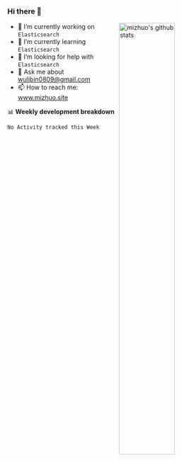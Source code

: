### Hi there 👋

<img align="right" alt="mizhuo's github stats" width="50%" src="https://github-readme-stats.vercel.app/api?username=mizhuo&theme=tokyonight&show_icons=true">

- 🔭 I’m currently working on `Elasticsearch`
- 🌱 I’m currently learning `Elasticsearch`
- 🤔 I’m looking for help with `Elasticsearch`
- 💬 Ask me about wulibin0809@gmail.com
- 📫 How to reach me: www.mizhuo.site

📊 **Weekly development breakdown**

<!--START_SECTION:waka-->
```text
No Activity tracked this Week
```
<!--END_SECTION:waka-->

